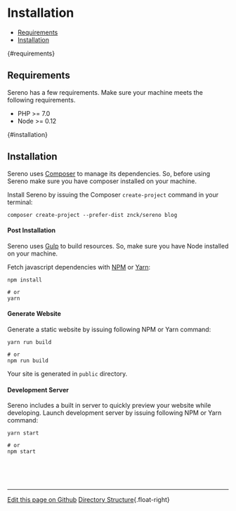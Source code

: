 # Installation

- [Requirements](#requirements)
- [Installation](#installation)


{#requirements}
## [](#requirements) Requirements
Sereno has a few requirements. Make sure your machine meets the following
requirements.

- PHP >= 7.0
- Node >= 0.12

{#installation}
## [](#installation) Installation
Sereno uses [Composer](https://getcomposer.com) to manage its dependencies. So,
before using Sereno make sure you have composer installed on your machine.

Install Sereno by issuing the Composer `create-project` command in your terminal:

    composer create-project --prefer-dist znck/sereno blog

#### Post Installation
Sereno uses [Gulp](#) to build resources. So, make sure you have Node installed
on your machine.

Fetch javascript dependencies with [NPM](#) or [Yarn](#):

    npm install

    # or
    yarn

#### Generate Website
Generate a static website by issuing following NPM or Yarn command:

    yarn run build

    # or
    npm run build

Your site is generated in `public` directory.

#### Development Server
Sereno includes a built in server to quickly preview your website while
developing. Launch development server by issuing following NPM or Yarn command:

    yarn start

    # or
    npm start


<br><br><br>
- - - - - - - - - -
[Edit this page on Github](https://github.com/znck/sereno.in/edit/master/docs/installation.md) [Directory Structure](@url('directory-structure')){.float-right}
